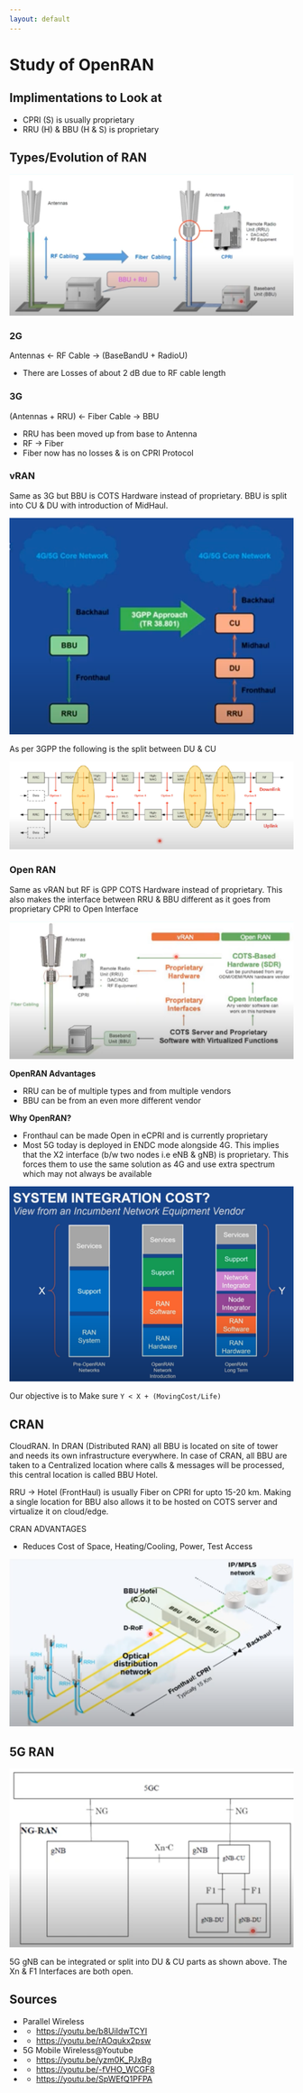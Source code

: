 ```yaml
---
layout: default
---
```


# Study of OpenRAN

## Implimentations to Look at

- CPRI (S) is usually proprietary
- RRU (H) & BBU (H & S) is proprietary

## Types/Evolution of RAN

![2G &rarr; 3G](../assets/w3/001.png)

### 2G
Antennas &larr; RF Cable &rarr; (BaseBandU + RadioU)
- There are Losses of about 2 dB due to RF cable length

### 3G
(Antennas + RRU) &larr; Fiber Cable &rarr; BBU
- RRU has been moved up from base to Antenna
- RF &rarr; Fiber
- Fiber now has no losses & is on CPRI Protocol

### vRAN
Same as 3G but BBU is COTS Hardware instead of proprietary. BBU is split into CU & DU with introduction of MidHaul.

![BBU &rarr; CUDU](../assets/w3/004.png)

As per 3GPP the following is the split between DU & CU

![CUDU Split](../assets/w3/006.png)

### Open RAN
Same as vRAN but RF is GPP COTS Hardware instead of proprietary. This also makes the interface between RRU & BBU different as it goes from proprietary CPRI to Open Interface

![vRAN vs OpenRAN](../assets/w3/002.png)

**OpenRAN Advantages**
- RRU can be of multiple types and from multiple vendors
- BBU can be from an even more different vendor

**Why OpenRAN?**
- Fronthaul can be made Open in eCPRI and is currently proprietary
- Most 5G today is deployed in ENDC mode alongside 4G. This implies that the X2 interface (b/w two nodes i.e eNB & gNB) is proprietary. This forces them to use the same solution as 4G and use extra spectrum which may not always be available

![Migration](../assets/w4/100.png)

Our objective is to Make sure `Y < X + (MovingCost/Life)`

## CRAN
CloudRAN. In DRAN (Distributed RAN) all BBU is located on site of tower and needs its own infrastructure everywhere. In case of CRAN, all BBU are taken to a Centralized location where calls & messages will be processed, this central location is called BBU Hotel.

RRU &rarr; Hotel (FrontHaul) is usually Fiber on CPRI for upto 15-20 km. Making a single location for BBU also allows it to be hosted on COTS server and virtualize it on cloud/edge.

CRAN ADVANTAGES
- Reduces Cost of Space, Heating/Cooling, Power, Test Access

![CRAN isometric](../assets/w3/003.png)

## 5G RAN

![CRAN isometric](../assets/w3/005.png)

5G gNB can be integrated or split into DU & CU parts as shown above. The Xn & F1 Interfaces are both open.

## Sources
- Parallel Wireless
- - https://youtu.be/b8UiIdwTCYI
- - https://youtu.be/rAOqukx2psw
- 5G Mobile Wireless@Youtube
- - https://youtu.be/yzm0K_PJxBg
- - https://youtu.be/-fVHO_WCGF8
- - https://youtu.be/SpWEfQ1PFPA

